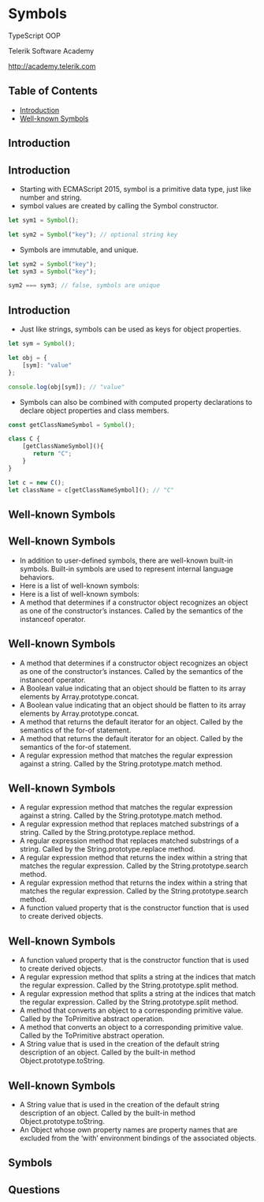 <!-- section start -->
<!-- attr: { id:'', class:'slide-title', showInPresentation:true, hasScriptWrapper:true } -->
# Symbols
<article class="signature">
	<p class="signature-course">TypeScript OOP</p>
	<p class="signature-initiative">Telerik Software Academy</p>
	<a href="http://academy.telerik.com" class="signature-link">http://academy.telerik.com</a>
</div>


<!-- attr: { showInPresentation:true, hasScriptWrapper:true } -->
# Table of Contents
- [Introduction](#introduction)
- [Well-known Symbols](#well-known-symbols)






<!-- section start -->
<!-- attr: { id:'introduction', class:'slide-section', showInPresentation:true, hasScriptWrapper:true } -->
# Introduction


<!-- attr: { showInPresentation:true, hasScriptWrapper:true } -->
# Introduction
- Starting with ECMAScript 2015, symbol is a primitive data type, just like number and string.
- symbol values are created by calling the Symbol constructor.

```javascript
let sym1 = Symbol();

let sym2 = Symbol("key"); // optional string key

```

- Symbols are immutable, and unique.

```javascript
let sym2 = Symbol("key");
let sym3 = Symbol("key");

sym2 === sym3; // false, symbols are unique

```



<!-- attr: { showInPresentation:true, hasScriptWrapper:true } -->
# Introduction
- Just like strings, symbols can be used as keys for object properties.

```javascript
let sym = Symbol();

let obj = {
    [sym]: "value"
};

console.log(obj[sym]); // "value"

```

- Symbols can also be combined with computed property declarations to declare object properties and class members.

```javascript
const getClassNameSymbol = Symbol();

class C {
    [getClassNameSymbol](){
       return "C";
    }
}

let c = new C();
let className = c[getClassNameSymbol](); // "C"

```





<!-- section start -->
<!-- attr: { id:'well-known-symbols', class:'slide-section', showInPresentation:true, hasScriptWrapper:true } -->
# Well-known Symbols


<!-- attr: { showInPresentation:true, hasScriptWrapper:true } -->
# Well-known Symbols
- In addition to user-defined symbols, there are well-known built-in symbols. Built-in symbols are used to represent internal language behaviors.
- Here is a list of well-known symbols:
- Here is a list of well-known symbols:
- A method that determines if a constructor object recognizes an object as one of the constructor’s instances. Called by the semantics of the instanceof operator.


<!-- attr: { showInPresentation:true, hasScriptWrapper:true } -->
# Well-known Symbols
- A method that determines if a constructor object recognizes an object as one of the constructor’s instances. Called by the semantics of the instanceof operator.
- A Boolean value indicating that an object should be flatten to its array elements by Array.prototype.concat.
- A Boolean value indicating that an object should be flatten to its array elements by Array.prototype.concat.
- A method that returns the default iterator for an object. Called by the semantics of the for-of statement.
- A method that returns the default iterator for an object. Called by the semantics of the for-of statement.
- A regular expression method that matches the regular expression against a string. Called by the String.prototype.match method.


<!-- attr: { showInPresentation:true, hasScriptWrapper:true } -->
# Well-known Symbols
- A regular expression method that matches the regular expression against a string. Called by the String.prototype.match method.
- A regular expression method that replaces matched substrings of a string. Called by the String.prototype.replace method.
- A regular expression method that replaces matched substrings of a string. Called by the String.prototype.replace method.
- A regular expression method that returns the index within a string that matches the regular expression. Called by the String.prototype.search method.
- A regular expression method that returns the index within a string that matches the regular expression. Called by the String.prototype.search method.
- A function valued property that is the constructor function that is used to create derived objects.


<!-- attr: { showInPresentation:true, hasScriptWrapper:true } -->
# Well-known Symbols
- A function valued property that is the constructor function that is used to create derived objects.
- A regular expression method that splits a string at the indices that match the regular expression. Called by the String.prototype.split method.
- A regular expression method that splits a string at the indices that match the regular expression. Called by the String.prototype.split method.
- A method that converts an object to a corresponding primitive value. Called by the ToPrimitive abstract operation.
- A method that converts an object to a corresponding primitive value. Called by the ToPrimitive abstract operation.
- A String value that is used in the creation of the default string description of an object. Called by the built-in method Object.prototype.toString.


<!-- attr: { showInPresentation:true, hasScriptWrapper:true } -->
# Well-known Symbols
- A String value that is used in the creation of the default string description of an object. Called by the built-in method Object.prototype.toString.
- An Object whose own property names are property names that are excluded from the ‘with’ environment bindings of the associated objects.




<!-- section start -->
<!-- attr: { id:'', class:'slide-questions', showInPresentation:true, hasScriptWrapper:true } -->
# Symbols
## Questions




